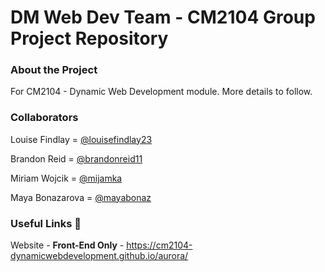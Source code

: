 # DM Web Dev Team - CM2104 Group Project Repository

### About the Project

For CM2104 - Dynamic Web Development module. More details to follow.

### Collaborators

Louise Findlay = [@louisefindlay23](https://github.com/louisefindlay23)

Brandon Reid = [@brandonreid11](https://github.com/brandonreid11)

Miriam Wojcik = [@mijamka](https://github.com/mijamka)

Maya Bonazarova = [@mayabonaz](https://github.com/mayabonaz)

### Useful Links  :link:

Website - **Front-End Only** - https://cm2104-dynamicwebdevelopment.github.io/aurora/
